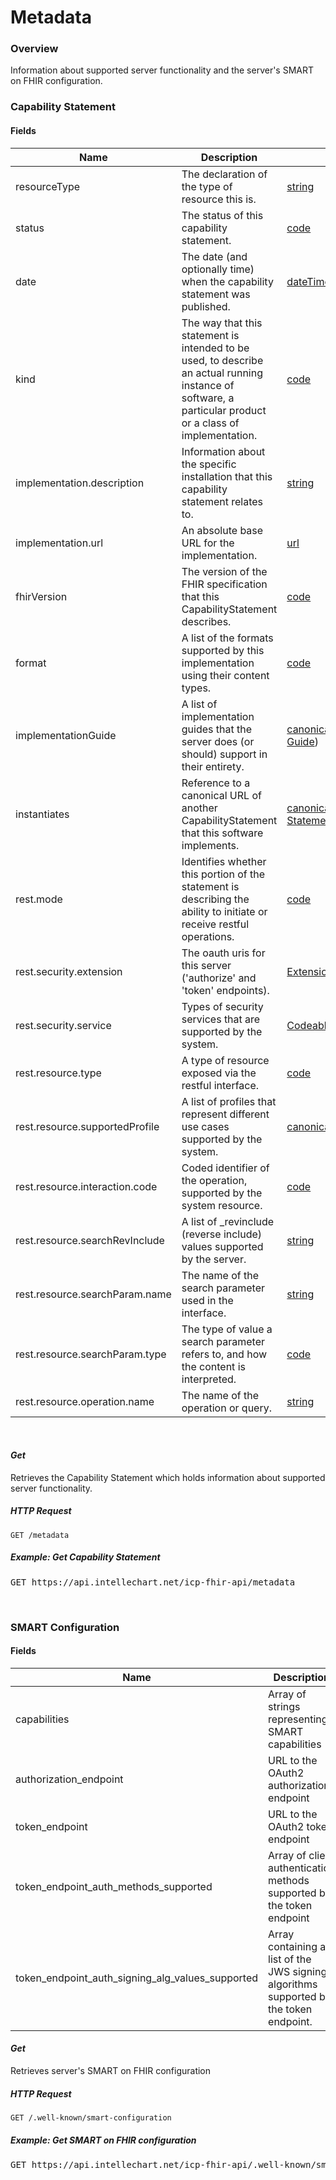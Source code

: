 # Metadata

### Overview

Information about supported server functionality and the server's SMART on FHIR configuration.

### Capability Statement

#### Fields

| Name                           | Description                                                                                                                                                | Type                                                                                                                                    |
| ------------------------------ | ---------------------------------------------------------------------------------------------------------------------------------------------------------- | --------------------------------------------------------------------------------------------------------------------------------------- |
| resourceType                   | The declaration of the type of resource this is.                                                                                                           | [string](https://www.hl7.org/fhir/r4/datatypes.html#string)                                                                                 |
| status                         | The status of this capability statement.                                                                                                                   | [code](https://www.hl7.org/fhir/r4/datatypes.html#code)                                                                                     |
| date                           | The date (and optionally time) when the capability statement was published.                                                                                | [dateTime](https://www.hl7.org/fhir/r4/datatypes.html#dateTime)                                                                             |
| kind                           | The way that this statement is intended to be used, to describe an actual running instance of software, a particular product or a class of implementation. | [code](https://www.hl7.org/fhir/r4/datatypes.html#code)                                                                                     |
| implementation.description     | Information about the specific installation that this capability statement relates to.                                                                     | [string](https://www.hl7.org/fhir/r4/datatypes.html#string)                                                                                 |
| implementation.url             | An absolute base URL for the implementation.                                                                                                               | [url](https://www.hl7.org/fhir/r4/datatypes.html#url)                                                                                       |
| fhirVersion                    | The version of the FHIR specification that this CapabilityStatement describes.                                                                             | [code](https://www.hl7.org/fhir/r4/datatypes.html#code)                                                                                     |
| format                         | A list of the formats supported by this implementation using their content types.                                                                          | [code](https://www.hl7.org/fhir/r4/datatypes.html#code)                                                                                     |
| implementationGuide            | A list of implementation guides that the server does (or should) support in their entirety.                                                                | [canonical](https://www.hl7.org/fhir/r4/datatypes.html#canonical)([Implementation Guide](https://www.hl7.org/fhirimplementationguide.html)) |
| instantiates                   | Reference to a canonical URL of another CapabilityStatement that this software implements.                                                                 | [canonical](https://www.hl7.org/fhir/r4/datatypes.html#canonical)([Capabiliy Statement](https://www.hl7.org/fhircapabilitystatement.html))  |
| rest.mode                      | Identifies whether this portion of the statement is describing the ability to initiate or receive restful operations.                                      | [code](https://www.hl7.org/fhir/r4/datatypes.html#code)                                                                                     |
| rest.security.extension        | The oauth uris for this server ('authorize' and 'token' endpoints).                                                                                        | [Extension](https://www.hl7.org/fhirextensibility.html#Extension)                                                                       |
| rest.security.service          | Types of security services that are supported by the system.                                                                                               | [CodeableConcept](https://www.hl7.org/fhir/r4/datatypes.html#CodeableConcept)                                                               |
| rest.resource.type             | A type of resource exposed via the restful interface.                                                                                                      | [code](https://www.hl7.org/fhir/r4/datatypes.html#code)                                                                                     |
| rest.resource.supportedProfile | A list of profiles that represent different use cases supported by the system.                                                                             | [canonical](https://www.hl7.org/fhir/r4/datatypes.html#canonical)([StructureDefinition](https://www.hl7.org/fhirstructuredefinition.html))  |
| rest.resource.interaction.code | Coded identifier of the operation, supported by the system resource.                                                                                       | [code](https://www.hl7.org/fhir/r4/datatypes.html#code)                                                                                     |
| rest.resource.searchRevInclude | A list of \_revinclude (reverse include) values supported by the server.                                                                                   | [string](https://www.hl7.org/fhir/r4/datatypes.html#string)                                                                                 |
| rest.resource.searchParam.name | The name of the search parameter used in the interface.                                                                                                    | [string](https://www.hl7.org/fhir/r4/datatypes.html#string)                                                                                 |
| rest.resource.searchParam.type | The type of value a search parameter refers to, and how the content is interpreted.                                                                        | [code](https://www.hl7.org/fhir/r4/datatypes.html#code)                                                                                     |
| rest.resource.operation.name   | The name of the operation or query.                                                                                                                        | [string](https://www.hl7.org/fhir/r4/datatypes.html#string)                                                                                 |

&nbsp;

#### _Get_

Retrieves the Capability Statement which holds information about supported server functionality.

##### HTTP Request

`GET /metadata`

##### Example: Get Capability Statement

<pre class="center-column">
GET https://api.intellechart.net/icp-fhir-api/metadata
</pre>

&nbsp;

### SMART Configuration

#### Fields

| Name                                             | Description                                                                            | Type                                                    |
| ------------------------------------------------ | -------------------------------------------------------------------------------------- | ------------------------------------------------------- |
| capabilities                                     | Array of strings representing SMART capabilities                                       | [string](https://www.hl7.org/fhir/r4/datatypes.html#string) |
| authorization_endpoint                           | URL to the OAuth2 authorization endpoint                                               | [url](https://www.hl7.org/fhir/r4/datatypes.html#url)       |
| token_endpoint                                   | URL to the OAuth2 token endpoint                                                       | [url](https://www.hl7.org/fhir/r4/datatypes.html#url)       |
| token_endpoint_auth_methods_supported            | Array of client authentication methods supported by the token endpoint                 | [string](https://www.hl7.org/fhir/r4/datatypes.html#string) |
| token_endpoint_auth_signing_alg_values_supported | Array containing a list of the JWS signing algorithms supported by the token endpoint. | [string](https://www.hl7.org/fhir/r4/datatypes.html#string) |

#### _Get_

Retrieves server's SMART on FHIR configuration

##### HTTP Request

`GET /.well-known/smart-configuration`

##### Example: Get SMART on FHIR configuration

<pre class="center-column">
GET https://api.intellechart.net/icp-fhir-api/.well-known/smart-configuration
</pre>

&nbsp;
